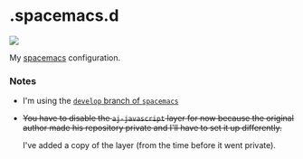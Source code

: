 # .spacemacs.d

![](http://www.reactiongifs.us/wp-content/uploads/2013/03/mind_blown_nph.gif)

My [spacemacs](https://github.com/syl20bnr/spacemacs) configuration.

### Notes

* I'm using the [`develop` branch of `spacemacs`](https://github.com/syl20bnr/spacemacs/tree/develop)

* ~~You have to disable the `aj-javascript` layer for now because the original author
made his repository private and I'll have to set it up differently.~~

  I've added a copy of the layer (from the time before it went private).
